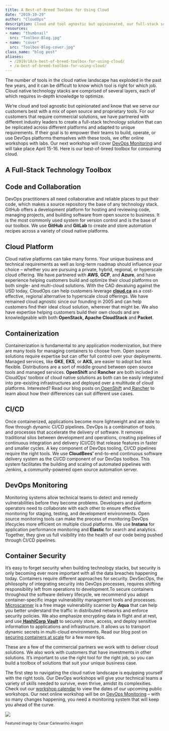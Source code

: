 ```yaml
---
title: A Best-of-Breed Toolbox for Using Cloud
date: "2019-10-29"
author: "CloudOps"
description: Cloud and tool agnostic but opinionated, our full-stack solution of open source and proprietary technologies can be replicated and adapted. 
resources:
- name: "thumbnail"
  src: "Toolbox-Blog.jpg"
- name: "cover"
  src: "Toolbox-Blog-cover.jpg"
class_name: "blog post"
aliases:
  - /2019/10/a-best-of-breed-toolbox-for-using-cloud/
  - /a-best-of-breed-toolbox-for-using-cloud/
---
```


<p>The number of tools in the cloud native landscape has exploded in the past few years, and it can be difficult to know which tool is right for which job. Cloud native technology stacks are comprised of several layers, each of which requires in-depth knowledge to optimize.</p>

<p>We’re cloud and tool agnostic but opinionated and know that we serve our customers best with a mix of open source and proprietary tools. For our customers that require commercial solutions, we have partnered with different industry leaders to create a full-stack technology solution that can be replicated across different platforms and adapted to unique requirements. If their goal is to empower their teams to build, operate, or use DevOps platforms themselves with these tools, we offer online workshops with labs. Our next workshop will cover <a href="/devops-monitoring/">DevOps Monitoring</a> and will take place April 15-16. Here is our best-of-breed toolbox for consuming cloud.</p>

<h2>A Full-Stack Technology Toolbox</h2>

<h2>Code and Collaboration</h2>

<p>DevOps practitioners all need collaborative and reliable places to put their code, which makes a source repository the base of any technology stack. GitHub offers a development platform for hosting and reviewing code, managing projects, and building software from open source to business. It is the most commonly used system for version control and is the base of our toolbox. We use <strong>GitHub</strong> and <strong>GitLab</strong> to create and store automation recipes across a variety of cloud native platforms.</p>

<h2>Cloud Platform</h2>

<p>Cloud native platforms can take many forms. Your unique business and technical requirements as well as long-term roadmap should influence your choice – whether you are pursuing a private, hybrid, regional, or hyperscale cloud offering. We have partnered with <strong>AWS</strong>, <strong>GCP</strong>, and <strong>Azure</strong>, and have experience helping customers build and optimize their cloud platforms on both single- and multi-cloud solutions. With the CAD devaluing against the USD today, CloudOps can help customers leverage <strong><a href="http://cloud.ca">cloud.ca</a></strong> as a cost-effective, regional alternative to hyperscale cloud offerings. We have remained cloud agnostic since our founding in 2005 and can help customers find their ideal cloud solution, wherever that might be. We also have expertise helping customers build their own clouds and are knowledgeable with both <strong>OpenStack, Apache CloudStack</strong> and <strong>Packet</strong>.</p>

<h2>Containerization</h2>

<p>Containerization is fundamental to any application modernization, but there are many tools for managing containers to choose from. Open source solutions require expertise but can offer full control over your deployments. Managed services, like <strong>GKE</strong>, <strong>EKS</strong>, or <strong>AKS</strong>, are easier to adopt but less flexible. Distributions are a sort of middle ground between open source tools and managed services.<strong> OpenShift </strong>and <strong>Rancher</strong> are both included in CloudOps’ toolbox of cloud native solutions as both can be easily integrated into pre-existing infrastructures and deployed over a multitude of cloud platforms. Interested? Read our blog posts on<a href="https://www.cloudops.com/2018/04/the-value-of-openshift-for-the-enterprise-software-transformation/"> OpenShift</a> and<a href="https://www.cloudops.com/2018/07/rancher-2-0-exciting-features/"> Rancher</a> to learn about how their differences can suit different use cases.</p>

<h2>CI/CD</h2>

<p>Once containerized, applications become more lightweight and are able to flow through dynamic CI/CD pipelines. DevOps is a combination of tools and processes that accelerate the delivery of software. It removes traditional silos between development and operations, creating pipelines of continuous integration and delivery (CI/CD) that release features in faster and smaller cycles. A key component of DevOps tooling, CI/CD pipelines require the right tools. We use <strong>CloudBees’ </strong>end-to-end continuous software delivery system as the CI/CD component of our DevOps toolbox. This system facilitates the building and scaling of automated pipelines with Jenkins, a community-powered open source automation server.</p>

<h2>DevOps Monitoring</h2>

<p>Monitoring systems allow technical teams to detect and remedy vulnerabilities before they become problems. Developers and platform operators need to collaborate with each other to ensure effective monitoring for staging, testing, and development environments. Open source monitoring tools can make the process of monitoring DevOps lifecycles more efficient on multiple cloud platforms. We use <strong>Instana</strong> for application performance monitoring and <strong>Elastic</strong> for search and analytics. Together, they give us full visibility into the health of our code being pushed through CI/CD pipelines.</p>

<h2>Container Security</h2>

<p>It’s easy to forget security when building technology stacks, but security is only becoming ever more important with all the data breaches happening today. Containers require different approaches for security. DevSecOps, the philosophy of integrating security into DevOps processes, requires shifting responsibility left from operations to development.To secure containers throughout the software delivery lifecycle, we recommend you adopt container-specific image vulnerability management tools and processes. <a href="https://t.sidekickopen75.com/s1t/c/5/f18dQhb0S7lM8dDMPbW2n0x6l2B9nMJN7t5X-FdSD1CW7fRVsP3MPb0nV19DCW3QqW6x103?t=http%3A%2F%2Fgithub.com%2Faquasecurity%2Fmicroscanner&amp;si=7000000000395463&amp;pi=f4aeb9b1-196d-49e1-f943-4bbee4cbd32c">Microscanner</a> is a free image vulnerability scanner by <strong>Aqua</strong> that can help you better understand the traffic in distributed networks and enforce security policies. We also emphasize encrypting data in flight and at rest, and use<a href="https://www.hashicorp.com/products/vault/"> <strong>HashiCorp</strong> <strong>Vault</strong></a> to securely store, access, and deploy sensitive information to applications and infrastructure. It allows us to transport dynamic secrets in multi-cloud environments. Read our blog post on <a href="https://www.cloudops.com/2019/01/a-brief-guide-to-securing-containers-at-scale/">securing containers at scale</a> for a few more tips.</p>

<p>These are a few of the commercial partners we work with to deliver cloud solutions. We also work with customers that have investments in other solutions. It’s important to use the right tool for the right job, so you can build a toolbox of solutions that suit your unique business case.</p>

<p>The first step to navigating the cloud native landscape is equipping yourself with the right tools. Our DevOps workshops will give your technical teams a variety of skills needed to survive, even thrive, amidst its complexities. Check out our <a href="calendar">workshop calendar</a> to view the dates of our upcoming public workshops. Our next online workshop will be on <a href="/devops-monitoring">DevOps Monitoring</a> – with so many changes happening, you need a monitoring system that will keep you ahead of the curve.</p>

<div class="row">
    <div class="col-xl-8 offset-xl-2 col-lg-10 offset-lg-1 col-md-10 offset-md-1 col-sm-12 col-xs-12 cta-image">
    <a href="/devops-monitoring">
      <img src="/images/blog/cta/monitoring-workshop.png">
    </a>
    </div>
</div>

<p><small>Featured image by Cesar Carlevarino Aragon</small></p>